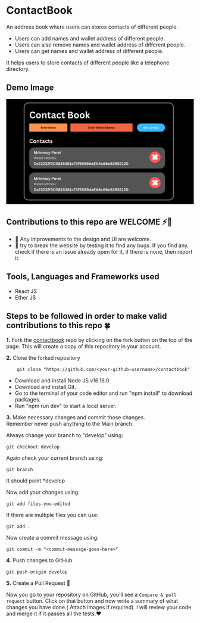 # ContactBook

An address book where users can stores contacts of different people.

* Users can add names and wallet address of different people.
* Users can also remove names and wallet address of different people.
* Users can get names and wallet address of different people.

It helps users to store contacts of different people like a telephone directory.

## Demo Image

![Demo-Image](./demo-img.png)

## Contributions to this repo are WELCOME ⚡👋

* :art: Any improvements to the design and UI are welcome.
* :hammer: try to break the website by testing it to find any bugs. If you find any, check if there is an issue already open for it, if there is none, then report it.

## Tools, Languages and Frameworks used

* React JS
* Ether JS

## Steps to be followed in order to make valid contributions to this repo 🍀

**1.** Fork the [contactbook](https://github.com/mrinnnmoy/contactbook) repo by clicking on the fork button on the top of the page. This will create a copy of this repository in your account.

**2.** Clone the forked repository

        git clone "https://github.com/<your-github-username>/contactbook"

* Download and install Node JS v16.16.0
* Download and install Git.
* Go to the terminal of your code editor and run "npm install" to download packages.
* Run "npm run dev" to start a local server.

**3.** Make necessary changes and commit those changes. <br />
Remember never push anything to the Main branch. <br />

Always change your branch to "develop" using:

    git checkout develop

Again check your current branch using:

    git branch

It should point \*develop

Now add your changes using:

    git add files-you-edited

If there are multiple files you can use:

    git add .

Now create a commit message using:

    git commit -m "<commit-message-goes-here>"

**4.** Push changes to GitHub

    git push origin develop

**5.** Create a Pull Request 👋<br>

Now you go to your repository on GitHub, you’ll see a `Compare & pull request` button. Click on that button and now write a summary of what changes you have done.( Attach images if required). I will review your code and merge it if it passes all the tests.❤️

